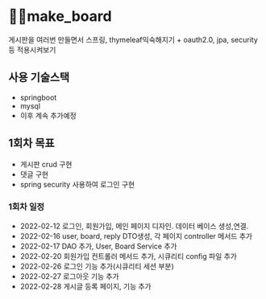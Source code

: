 # 🎈🎈make_board
게시판을 여러번 만들면서 스프링, thymeleaf익숙해지기 + oauth2.0, jpa, security 등 적용시켜보기

## 사용 기술스택
- springboot
- mysql
- 이후 계속 추가예정

## 1회차 목표
- 게시판 crud 구현
- 댓글 구현
- spring security 사용하여 로그인 구현
### 1회차 일정
- 2022-02-12 로그인, 회원가입, 메인 페이지 디자인. 데이터 베이스 생성,연결.
- 2022-02-16 user, board, reply DTO생성, 각 페이지 controller 메서드 추가
- 2022-02-17 DAO 추가, User, Board Service 추가
- 2022-02-20 회원가입 컨트롤러 메서드 추가, 시큐리티 config 파일 추가
- 2022-02-26 로그인 기능 추가(시큐리티 세션 부분)
- 2022-02-27 로그아웃 기능 추가
- 2022-02-28 게시글 등록 페이지, 기능 추가
